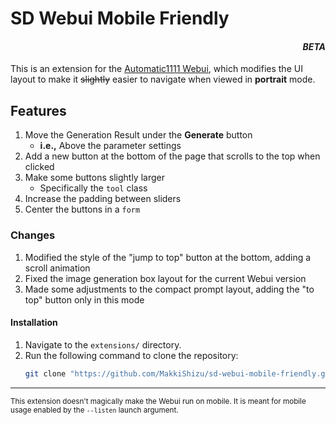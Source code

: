 ﻿# SD Webui Mobile Friendly 
<h4 align="right"><i>BETA</i></h4>

This is an extension for the [Automatic1111 Webui](https://github.com/AUTOMATIC1111/stable-diffusion-webui), which modifies the UI layout to make it ~~slightly~~ easier to navigate when viewed in **portrait** mode.

## Features
1. Move the Generation Result under the **Generate** button
    - **i.e.,** Above the parameter settings
2. Add a new button at the bottom of the page that scrolls to the top when clicked
3. Make some buttons slightly larger
    - Specifically the `tool` class
4. Increase the padding between sliders
5. Center the buttons in a `form`

### Changes
1. Modified the style of the "jump to top" button at the bottom, adding a scroll animation
2. Fixed the image generation box layout for the current Webui version
3. Made some adjustments to the compact prompt layout, adding the "to top" button only in this mode

#### Installation
1. Navigate to the `extensions/` directory.
2. Run the following command to clone the repository:
    ```bash
    git clone "https://github.com/MakkiShizu/sd-webui-mobile-friendly.git"
    ```

<hr>

<sup>This extension doesn't magically make the Webui run on mobile. It is meant for mobile usage enabled by the `--listen` launch argument.</sup>